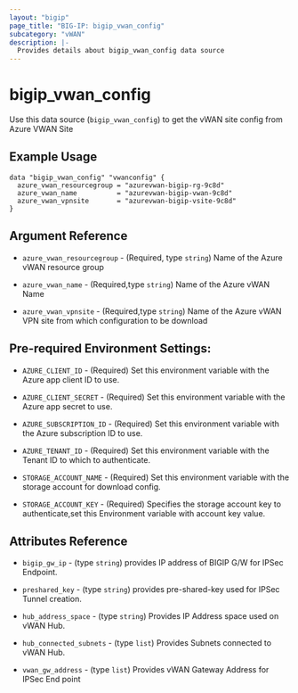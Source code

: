 ```yaml
---
layout: "bigip"
page_title: "BIG-IP: bigip_vwan_config"
subcategory: "vWAN"
description: |-
  Provides details about bigip_vwan_config data source
---
```


# bigip_vwan_config

Use this data source (`bigip_vwan_config`) to get the vWAN site config from Azure VWAN Site
 
 
## Example Usage
```hcl
data "bigip_vwan_config" "vwanconfig" {
  azure_vwan_resourcegroup = "azurevwan-bigip-rg-9c8d"
  azure_vwan_name          = "azurevwan-bigip-vwan-9c8d"
  azure_vwan_vpnsite       = "azurevwan-bigip-vsite-9c8d"
}

```      

## Argument Reference

* `azure_vwan_resourcegroup` - (Required, type `string`) Name of the Azure vWAN resource group

* `azure_vwan_name` - (Required,type `string`) Name of the Azure vWAN Name

* `azure_vwan_vpnsite` - (Required,type `string`) Name of the Azure vWAN VPN site from which configuration to be download


## Pre-required Environment Settings:

* `AZURE_CLIENT_ID` - (Required) Set this environment variable with the Azure app client ID to use.

* `AZURE_CLIENT_SECRET` - (Required) Set this environment variable with the Azure app secret to use.

* `AZURE_SUBSCRIPTION_ID` - (Required) Set this environment variable with the Azure subscription ID to use.

* `AZURE_TENANT_ID` - (Required) Set this environment variable with the Tenant ID to which to authenticate.

* `STORAGE_ACCOUNT_NAME` - (Required) Set this environment variable with the storage account for download config.

* `STORAGE_ACCOUNT_KEY` - (Required) Specifies the storage account key to authenticate,set this Environment variable with account key value.

## Attributes Reference

* `bigip_gw_ip` - (type `string`) provides IP address of BIGIP G/W for IPSec Endpoint.

* `preshared_key` - (type `string`) provides pre-shared-key used for IPSec Tunnel creation.

* `hub_address_space` - (type `string`) Provides IP Address space used on vWAN Hub.

* `hub_connected_subnets` - (type `list`) Provides Subnets connected to vWAN Hub.

* `vwan_gw_address` - (type `list`) Provides vWAN Gateway Address for IPSec End point

